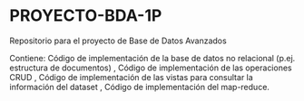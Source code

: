 # PROYECTO-BDA-1P

Repositorio para el proyecto de Base de Datos Avanzados

Contiene: Código de implementación de la base de datos no relacional (p.ej. estructura de documentos) , Código de implementación de las operaciones CRUD , Código de implementación de las vistas para consultar la información del dataset , Código de implementación del map-reduce.
